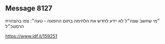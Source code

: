 ## Message 8127

״מי שחשב שצה״ל לא יידע לחדש את הלחימה בתום ההפוגה - טעה״:
צפו בהצהרת הרמטכ״ל

https://www.idf.il/159251


